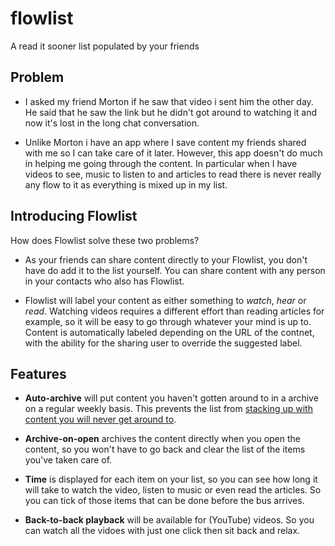 # flowlist
A read it sooner list populated by your friends

## Problem 

* I asked my friend Morton if he saw that video i sent him the other day. He said that he saw the link but he didn't got around to watching it and now it's lost in the long chat conversation.

* Unlike Morton i have an app where I save content my friends shared with me so I can take care of it later. However, this app doesn't do much in helping me going through the content. In particular when I have videos to see, music to listen to and articles to read there is never really any flow to it as everything is mixed up in my list.

## Introducing Flowlist

How does Flowlist solve these two problems?

* As your friends can share content directly to your Flowlist, you don't have do add it to the list yourself. You can share content with any person in your contacts who also has Flowlist.

* Flowlist will label your content as either something to _watch_, _hear_ or _read_. Watching videos requires a different effort than reading articles for example, so it will be easy to go through whatever your mind is up to. Content is automatically labeled depending on the URL of the contnet, with the ability for the sharing user to override the suggested label. 


## Features

* **Auto-archive** will put content you haven't gotten around to in a archive on a regular weekly basis. This prevents the list from [stacking up with content you will never get around to](https://zenhabits.net/simple-rules/).

* **Archive-on-open** archives the content directly when you open the content, so you won't have to go back and clear the list of the items you've taken care of.

* **Time** is displayed for each item on your list, so you can see how long it will take to watch the video, listen to music or even read the articles. So you can tick of those items that can be done before the bus arrives. 

* **Back-to-back playback** will be available for (YouTube) videos. So you can watch all the vidoes with just one click then sit back and relax.

